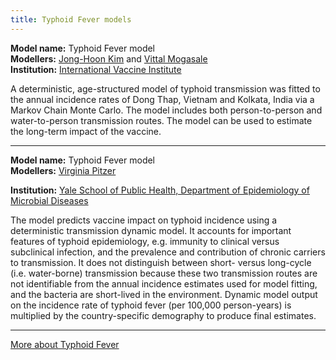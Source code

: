 ```yaml
---
title: Typhoid Fever models
---
```




**Model name:** Typhoid Fever model   
**Modellers:** [Jong-Hoon Kim](https://kimfinale.github.io/homepage/) and [Vittal Mogasale](https://www.linkedin.com/in/vittal-mogasale-2794966/)  
**Institution:** [International Vaccine Institute](https://www.ivi.int/)

A deterministic, age-structured model of typhoid transmission was fitted to the annual incidence rates of Dong Thap, Vietnam and Kolkata, India via a Markov Chain Monte Carlo. The model includes both person-to-person and water-to-person transmission routes. The model can be used to estimate the long-term impact of the vaccine.

---

**Model name:** Typhoid Fever model        
**Modellers:** [Virginia Pitzer](https://medicine.yale.edu/lab/pitzer/)

**Institution:** [Yale School of Public Health, Department of Epidemiology of Microbial Diseases](https://publichealth.yale.edu/emd/)

The model predicts vaccine impact on typhoid incidence using a deterministic transmission dynamic model. It accounts for important features of typhoid epidemiology, e.g. immunity to clinical versus subclinical infection, and the prevalence and contribution of chronic carriers to transmission. It does not distinguish between short- versus long-cycle (i.e. water-borne) transmission because these two transmission routes are not identifiable from the annual incidence estimates used for model fitting, and the bacteria are short-lived in the environment. Dynamic model output on the incidence rate of typhoid fever (per 100,000 person-years)  is multiplied by the country-specific demography to produce final estimates.

---

[More about Typhoid Fever](/diseases/typhoid-fever)  


